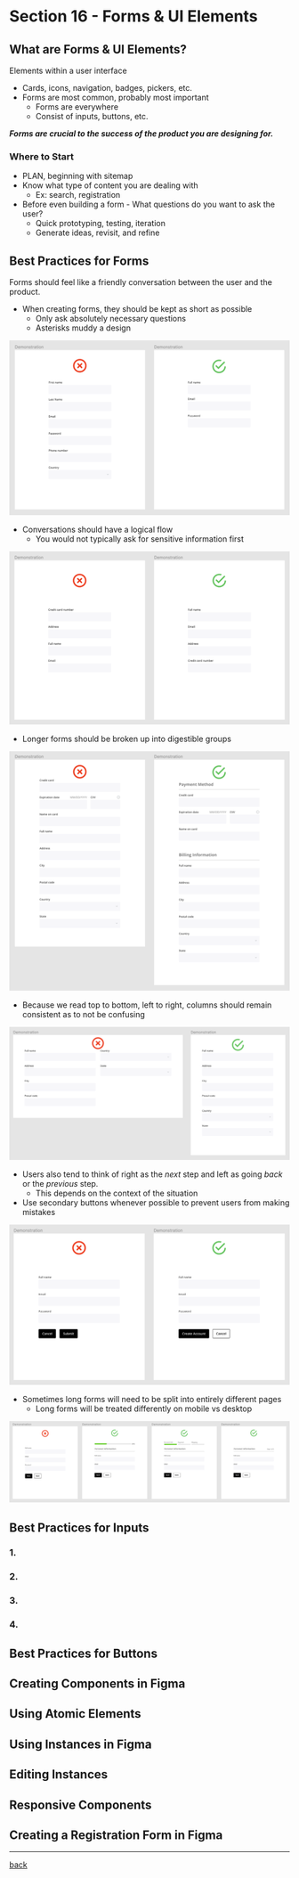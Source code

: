 # Section 16 - Forms & UI Elements

## What are Forms & UI Elements?

Elements within a user interface

- Cards, icons, navigation, badges, pickers, etc.
- Forms are most common, probably most important
  - Forms are everywhere
  - Consist of inputs, buttons, etc.

***Forms are crucial to the success of the product you are designing for.***

### Where to Start

- PLAN, beginning with sitemap
- Know what type of content you are dealing with
  - Ex: search, registration
- Before even building a form - What questions do you want to ask the user?
  - Quick prototyping, testing, iteration
  - Generate ideas, revisit, and refine

## Best Practices for Forms

Forms should feel like a friendly conversation between the user and the product.

- When creating forms, they should be kept as short as possible
  - Only ask absolutely necessary questions
  - Asterisks muddy a design

![Forms 1](../img/forms1.png)

- Conversations should have a logical flow
  - You would not typically ask for sensitive information first

![Forms 2](../img/forms2.png)

- Longer forms should be broken up into digestible groups

![Forms 3](../img/forms3.png)

- Because we read top to bottom, left to right, columns should remain consistent as to not be confusing

![Forms 4](../img/forms4.png)

- Users also tend to think of right as the *next* step and left as going *back* or the *previous* step.
  - This depends on the context of the situation
- Use secondary buttons whenever possible to prevent users from making mistakes

![Forms 5](../img/forms5.png)

- Sometimes long forms will need to be split into entirely different pages
  - Long forms will be treated differently on mobile vs desktop

![Forms 6](../img/forms6.png)

## Best Practices for Inputs

### 1.

### 2.

### 3.

### 4.

## Best Practices for Buttons

## Creating Components in Figma

## Using Atomic Elements

## Using Instances in Figma

## Editing Instances

## Responsive Components

## Creating a Registration Form in Figma

- - -

[back](../README.md)
